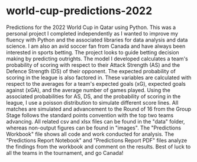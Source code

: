 # world-cup-predictions-2022
Predictions for the  2022 World Cup in Qatar using Python.
This was a personal project I completed independently as I wanted to improve my fluency with Python and the associated libraries for data analysis and data science.
I am also an avid soccer fan from Canada and have always been interested in sports betting. The project looks to guide betting decision making by predicting outrights.
The model I developed calculates a team's probability of scoring with respect to their Attack Strength (AS) and the Defence Strength (DS) of their opponent.
The expected probability of scoring in the league is also factored in. 
These variables are calculated with respect to the averages for a team's expected goals (xG), expected goals against (xGA), and the average number of games played.
Using the associated probabilities for AS, DS, and the probability of scoring in the league, I use a poisson distribution to simulate different score lines. 
All matches are simulated and advancement to the Round of 16 from the Group Stage follows the standard points convention with the top two teams advancing.
All related csv and xlsx files can be found in the "data" folder, whereas non-output figures can be found in "images". 
The "Predictions Workbook" file shows all code and work conducted for analysis. 
The "Predictions Report Notebook" and "Predictions Report PDF" files analyze the findings from the workbook and comment on the results.
Best of luck to all the teams in the tournament, and go Canada!
